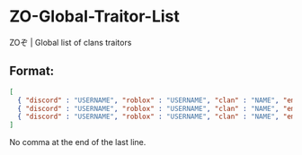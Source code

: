 # ZO-Global-Traitor-List
ZOぞ | Global list of clans traitors

## Format:
```json
[
  { "discord" : "USERNAME", "roblox" : "USERNAME", "clan" : "NAME", "emperor" : "NAME" },
  { "discord" : "USERNAME", "roblox" : "USERNAME", "clan" : "NAME", "emperor" : "NAME" },
  { "discord" : "USERNAME", "roblox" : "USERNAME", "clan" : "NAME", "emperor" : "NAME" }
]
```

No comma at the end of the last line.
